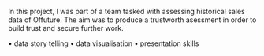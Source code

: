 In this project, I was part of a team tasked with assessing historical sales data of Offuture. The aim was to produce a trustworth asessment 
in order to build trust and secure further work. 

• data story telling
• data visualisation
• presentation skills
